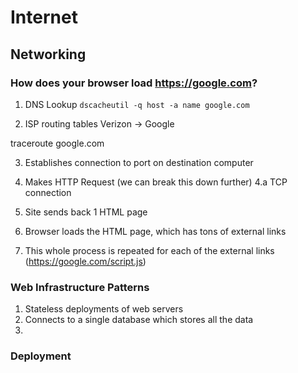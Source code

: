 # Internet

## Networking

### How does your browser load https://google.com?
1. DNS Lookup
`dscacheutil -q host -a name google.com`

2. ISP routing tables
Verizon -> Google

traceroute google.com

3. Establishes connection to port on destination computer

4. Makes HTTP Request (we can break this down further)
4.a TCP connection

5. Site sends back 1 HTML page

6. Browser loads the HTML page, which has tons of external links

7. This whole process is repeated for each of the external links (https://google.com/script.js)


### Web Infrastructure Patterns
1. Stateless deployments of web servers
2. Connects to a single database which stores all the data
3. 

### Deployment





